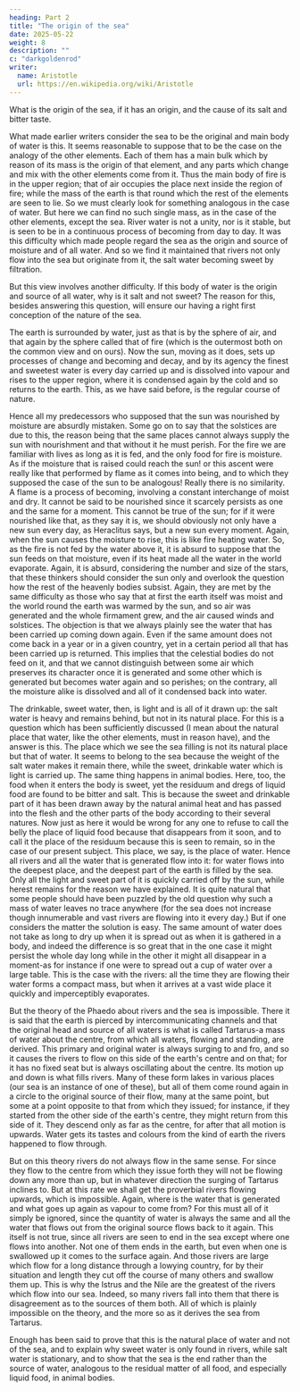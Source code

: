 ```yaml
---
heading: Part 2
title: "The origin of the sea"
date: 2025-05-22
weight: 8
description: ""
c: "darkgoldenrod"
writer:
  name: Aristotle 
  url: https://en.wikipedia.org/wiki/Aristotle
---
```



What is the origin of the sea, if it has an origin, and the cause of its salt and bitter taste. 

What made earlier writers consider the sea to be the original and
main body of water is this. It seems reasonable to suppose that to
be the case on the analogy of the other elements. Each of them has
a main bulk which by reason of its mass is the origin of that element,
and any parts which change and mix with the other elements come from
it. Thus the main body of fire is in the upper region; that of air
occupies the place next inside the region of fire; while the mass
of the earth is that round which the rest of the elements are seen
to lie. So we must clearly look for something analogous in the case
of water. But here we can find no such single mass, as in the case
of the other elements, except the sea. River water is not a unity,
nor is it stable, but is seen to be in a continuous process of becoming
from day to day. It was this difficulty which made people regard the
sea as the origin and source of moisture and of all water. And so
we find it maintained that rivers not only flow into the sea but originate
from it, the salt water becoming sweet by filtration. 

But this view involves another difficulty. If this body of water is
the origin and source of all water, why is it salt and not sweet?
The reason for this, besides answering this question, will ensure
our having a right first conception of the nature of the sea.

The earth is surrounded by water, just as that is by the sphere of
air, and that again by the sphere called that of fire (which is the
outermost both on the common view and on ours). Now the sun, moving
as it does, sets up processes of change and becoming and decay, and
by its agency the finest and sweetest water is every day carried up
and is dissolved into vapour and rises to the upper region, where
it is condensed again by the cold and so returns to the earth. This,
as we have said before, is the regular course of nature.

Hence all my predecessors who supposed that the sun was nourished
by moisture are absurdly mistaken. Some go on to say that the solstices
are due to this, the reason being that the same places cannot always
supply the sun with nourishment and that without it he must perish.
For the fire we are familiar with lives as long as it is fed, and
the only food for fire is moisture. As if the moisture that is raised
could reach the sun! or this ascent were really like that performed
by flame as it comes into being, and to which they supposed the case
of the sun to be analogous! Really there is no similarity. A flame
is a process of becoming, involving a constant interchange of moist
and dry. It cannot be said to be nourished since it scarcely persists
as one and the same for a moment. This cannot be true of the sun;
for if it were nourished like that, as they say it is, we should obviously
not only have a new sun every day, as Heraclitus says, but a new sun
every moment. Again, when the sun causes the moisture to rise, this
is like fire heating water. So, as the fire is not fed by the water
above it, it is absurd to suppose that the sun feeds on that moisture,
even if its heat made all the water in the world evaporate. Again,
it is absurd, considering the number and size of the stars, that these
thinkers should consider the sun only and overlook the question how
the rest of the heavenly bodies subsist. Again, they are met by the
same difficulty as those who say that at first the earth itself was
moist and the world round the earth was warmed by the sun, and so
air was generated and the whole firmament grew, and the air caused
winds and solstices. The objection is that we always plainly see the
water that has been carried up coming down again. Even if the same
amount does not come back in a year or in a given country, yet in
a certain period all that has been carried up is returned. This implies
that the celestial bodies do not feed on it, and that we cannot distinguish
between some air which preserves its character once it is generated
and some other which is generated but becomes water again and so perishes;
on the contrary, all the moisture alike is dissolved and all of it
condensed back into water. 

The drinkable, sweet water, then, is light and is all of it drawn
up: the salt water is heavy and remains behind, but not in its natural
place. For this is a question which has been sufficiently discussed
(I mean about the natural place that water, like the other elements,
must in reason have), and the answer is this. The place which we see
the sea filling is not its natural place but that of water. It seems
to belong to the sea because the weight of the salt water makes it
remain there, while the sweet, drinkable water which is light is carried
up. The same thing happens in animal bodies. Here, too, the food when
it enters the body is sweet, yet the residuum and dregs of liquid
food are found to be bitter and salt. This is because the sweet and
drinkable part of it has been drawn away by the natural animal heat
and has passed into the flesh and the other parts of the body according
to their several natures. Now just as here it would be wrong for any
one to refuse to call the belly the place of liquid food because that
disappears from it soon, and to call it the place of the residuum
because this is seen to remain, so in the case of our present subject.
This place, we say, is the place of water. Hence all rivers and all
the water that is generated flow into it: for water flows into the
deepest place, and the deepest part of the earth is filled by the
sea. Only all the light and sweet part of it is quickly carried off
by the sun, while herest remains for the reason we have explained.
It is quite natural that some people should have been puzzled by the
old question why such a mass of water leaves no trace anywhere (for
the sea does not increase though innumerable and vast rivers are flowing
into it every day.) But if one considers the matter the solution is
easy. The same amount of water does not take as long to dry up when
it is spread out as when it is gathered in a body, and indeed the
difference is so great that in the one case it might persist the whole
day long while in the other it might all disappear in a moment-as
for instance if one were to spread out a cup of water over a large
table. This is the case with the rivers: all the time they are flowing
their water forms a compact mass, but when it arrives at a vast wide
place it quickly and imperceptibly evaporates. 

But the theory of the Phaedo about rivers and the sea is impossible.
There it is said that the earth is pierced by intercommunicating channels
and that the original head and source of all waters is what is called
Tartarus-a mass of water about the centre, from which all waters,
flowing and standing, are derived. This primary and original water
is always surging to and fro, and so it causes the rivers to flow
on this side of the earth's centre and on that; for it has no fixed
seat but is always oscillating about the centre. Its motion up and
down is what fills rivers. Many of these form lakes in various places
(our sea is an instance of one of these), but all of them come round
again in a circle to the original source of their flow, many at the
same point, but some at a point opposite to that from which they issued;
for instance, if they started from the other side of the earth's centre,
they might return from this side of it. They descend only as far as
the centre, for after that all motion is upwards. Water gets its tastes
and colours from the kind of earth the rivers happened to flow through.

But on this theory rivers do not always flow in the same sense. For
since they flow to the centre from which they issue forth they will
not be flowing down any more than up, but in whatever direction the
surging of Tartarus inclines to. But at this rate we shall get the
proverbial rivers flowing upwards, which is impossible. Again, where
is the water that is generated and what goes up again as vapour to
come from? For this must all of it simply be ignored, since the quantity
of water is always the same and all the water that flows out from
the original source flows back to it again. This itself is not true,
since all rivers are seen to end in the sea except where one flows
into another. Not one of them ends in the earth, but even when one
is swallowed up it comes to the surface again. And those rivers are
large which flow for a long distance through a lowying country, for
by their situation and length they cut off the course of many others
and swallow them up. This is why the Istrus and the Nile are the greatest
of the rivers which flow into our sea. Indeed, so many rivers fall
into them that there is disagreement as to the sources of them both.
All of which is plainly impossible on the theory, and the more so
as it derives the sea from Tartarus. 

Enough has been said to prove that this is the natural place of water
and not of the sea, and to explain why sweet water is only found in
rivers, while salt water is stationary, and to show that the sea is
the end rather than the source of water, analogous to the residual
matter of all food, and especially liquid food, in animal bodies.

